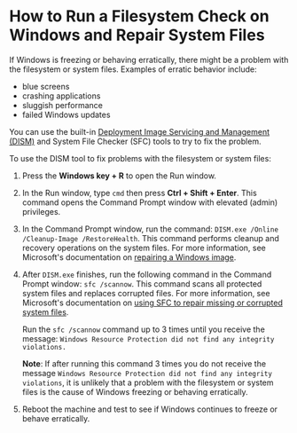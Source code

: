 # How to Run a Filesystem Check on Windows and Repair System Files

If Windows is freezing or behaving erratically, there might be a problem with
the filesystem or system files. Examples of erratic behavior include:

- blue screens
- crashing applications
- sluggish performance
- failed Windows updates

You can use the built-in
[Deployment Image Servicing and Management (DISM)](https://docs.microsoft.com/en-us/windows-hardware/manufacture/desktop/what-is-dism?view=windows-10)
and System File Checker (SFC) tools to try to fix the problem.

To use the DISM tool to fix problems with the filesystem or system files:

1. Press the **Windows key + R** to open the Run window.
1. In the Run window, type `cmd` then press **Ctrl + Shift + Enter**.
   This command opens the Command Prompt window with elevated (admin)
   privileges.
1. In the Command Prompt window, run the command:
   `DISM.exe /Online /Cleanup-Image /RestoreHealth`. This command performs
   cleanup and recovery operations on the system files. For more information,
   see Microsoft's documentation on [repairing a Windows image](https://docs.microsoft.com/en-us/windows-hardware/manufacture/desktop/repair-a-windows-image?view=windows-10).
1. After `DISM.exe` finishes, run the following command in the Command Prompt
   window: `sfc /scannow`. This command scans all protected system files and
   replaces corrupted files. For more information, see Microsoft's documentation
   on
   [using SFC to repair missing or corrupted system files](https://support.microsoft.com/en-us/topic/use-the-system-file-checker-tool-to-repair-missing-or-corrupted-system-files-79aa86cb-ca52-166a-92a3-966e85d4094e).

   Run the `sfc /scannow` command up to 3 times until you receive the message:
   `Windows Resource Protection did not find any integrity violations.`

   **Note**: If after running this command 3 times you do not receive the
   message `Windows Resource Protection did not find any integrity
   violations`, it is unlikely that a problem with the filesystem or system
   files is the cause of Windows freezing or behaving erratically.

1. Reboot the machine and test to see if Windows continues to freeze or behave
   erratically.
